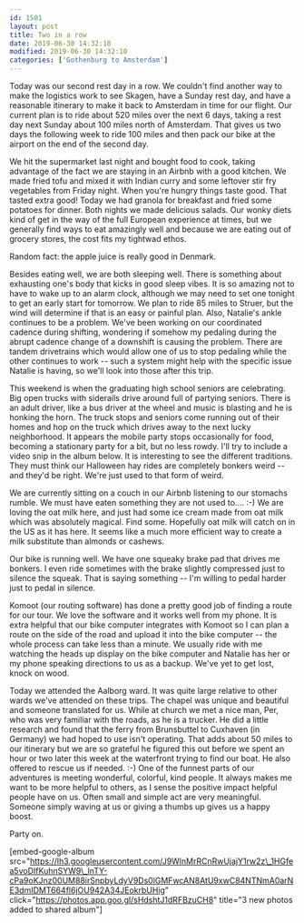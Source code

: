 ```yaml
---
id: 1501
layout: post
title: Two in a row
date: 2019-06-30 14:32:10
modified: 2019-06-30 14:32:10
categories: ['Gothenburg to Amsterdam']
---
```


Today was our second rest day in a row. We couldn't find another way to make the logistics work to see Skagen, have a Sunday rest day, and have a reasonable itinerary to make it back to Amsterdam in time for our flight. Our current plan is to ride about 520 miles over the next 6 days, taking a rest day next Sunday about 100 miles north of Amsterdam. That gives us two days the following week to ride 100 miles and then pack our bike at the airport on the end of the second day.

We hit the supermarket last night and bought food to cook, taking advantage of the fact we are staying in an Airbnb with a good kitchen. We made fried tofu and mixed it with Indian curry and some leftover stir fry vegetables from Friday night. When you're hungry things taste good. That tasted extra good! Today we had granola for breakfast and fried some potatoes for dinner. Both nights we made delicious salads. Our wonky diets kind of get in the way of the full European experience at times, but we generally find ways to eat amazingly well and because we are eating out of grocery stores, the cost fits my tightwad ethos.

Random fact: the apple juice is really good in Denmark.

Besides eating well, we are both sleeping well. There is something about exhausting one's body that kicks in good sleep vibes. It is so amazing not to have to wake up to an alarm clock, although we may need to set one tonight to get an early start for tomorrow. We plan to ride 85 miles to Struer, but the wind will determine if that is an easy or painful plan. Also, Natalie's ankle continues to be a problem. We've been working on our coordinated cadence during shifting, wondering if somehow my pedaling during the abrupt cadence change of a downshift is causing the problem. There are tandem drivetrains which would allow one of us to stop pedaling while the other continues to work -- such a system might help with the specific issue Natalie is having, so we'll look into those after this trip.

This weekend is when the graduating high school seniors are celebrating. Big open trucks with siderails drive around full of partying seniors. There is an adult driver, like a bus driver at the wheel and music is blasting and he is honking the horn. The truck stops and seniors come running out of their homes and hop on the truck which drives away to the next lucky neighborhood. It appears the mobile party stops occasionally for food, becoming a stationary party for a bit, but no less rowdy. I'll try to include a video snip in the album below. It is interesting to see the different traditions. They must think our Halloween hay rides are completely bonkers weird -- and they'd be right. We're just used to that form of weird.

We are currently sitting on a couch in our Airbnb listening to our stomachs rumble. We must have eaten something they are not used to.... :-) We are loving the oat milk here, and just had some ice cream made from oat milk which was absolutely magical. Find some. Hopefully oat milk will catch on in the US as it has here. It seems like a much more efficient way to create a milk substitute than almonds or cashews.

Our bike is running well. We have one squeaky brake pad that drives me bonkers. I even ride sometimes with the brake slightly compressed just to silence the squeak. That is saying something -- I'm willing to pedal harder just to pedal in silence.

Komoot (our routing software) has done a pretty good job of finding a route for our tour. We love the software and it works well from my phone. It is extra helpful that our bike computer integrates with Komoot so I can plan a route on the side of the road and upload it into the bike computer -- the whole process can take less than a minute. We usually ride with me watching the heads up display on the bike computer and Natalie has her or my phone speaking directions to us as a backup. We've yet to get lost, knock on wood.

Today we attended the Aalborg ward. It was quite large relative to other wards we've attended on these trips. The chapel was unique and beautiful and someone translated for us. While at church we met a nice man, Per, who was very familiar with the roads, as he is a trucker. He did a little research and found that the ferry from Brunsbuttel to Cuxhaven (in Germany) we had hoped to use isn't operating. That adds about 50 miles to our itinerary but we are so grateful he figured this out before we spent an hour or two later this week at the waterfront trying to find our boat. He also offered to rescue us if needed. :-) One of the funnest parts of our adventures is meeting wonderful, colorful, kind people. It always makes me want to be more helpful to others, as I sense the positive impact helpful people have on us. Often small and simple act are very meaningful. Someone simply waving at us or giving a thumbs up gives us a happy boost.

Party on.

[embed-google-album src="https://lh3.googleusercontent.com/J9WlnMrRCnRwUjajY1rw2z\_1HGfea5voDIfKuhnSYW9\_lnTY-cPa9oKJnz00UM88irSnpbyLdyV9Ds0lGMFwcAN8AtU9xwC84NTNmA0arNE3dmIDMT664fl6jOU942A34JEokrbUHig" click="https://photos.app.goo.gl/sHdshtJ1dRFBzuCH8" title="3 new photos added to shared album"]
